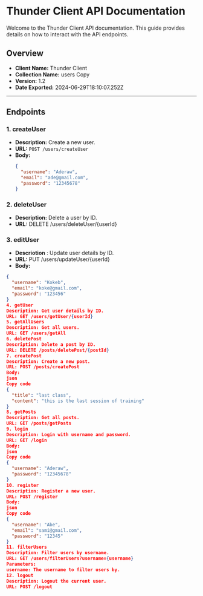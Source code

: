 # Thunder Client API Documentation

Welcome to the Thunder Client API documentation. This guide provides details on how to interact with the API endpoints.

## Overview

- **Client Name:** Thunder Client
- **Collection Name:** users Copy
- **Version:** 1.2
- **Date Exported:** 2024-06-29T18:10:07.252Z

---

## Endpoints

### 1. createUser

- **Description:** Create a new user.
- **URL:** `POST /users/createUser`
- **Body:**
  ```json
  {
    "username": "Aderaw",
    "email": "ade@gmail.com",
    "password": "12345678"
  }
### 2. deleteUser
- **Description:** Delete a user by ID.
- **URL:** DELETE /users/deleteUser/{userId}
### 3. editUser
- **Descriotion** : Update user details by ID.
- **URL:** PUT /users/updateUser/{userId}
- **Body:**
```json
{
  "username": "Kokeb",
  "email": "koke@gmail.com",
  "password": "123456"
}
4. getUser
Description: Get user details by ID.
URL: GET /users/getUser/{userId}
5. getAllUsers
Description: Get all users.
URL: GET /users/getAll
6. deletePost
Description: Delete a post by ID.
URL: DELETE /posts/deletePost/{postId}
7. createPost
Description: Create a new post.
URL: POST /posts/createPost
Body:
json
Copy code
{
  "title": "last class",
  "content": "this is the last session of training"
}
8. getPosts
Description: Get all posts.
URL: GET /posts/getPosts
9. login
Description: Login with username and password.
URL: GET /login
Body:
json
Copy code
{
  "username": "Aderaw",
  "password": "12345678"
}
10. register
Description: Register a new user.
URL: POST /register
Body:
json
Copy code
{
  "username": "Abe",
  "email": "sami@gmail.com",
  "password": "12345"
}
11. filterUsers
Description: Filter users by username.
URL: GET /users/filterUsers?username={username}
Parameters:
username: The username to filter users by.
12. logout
Description: Logout the current user.
URL: POST /logout
